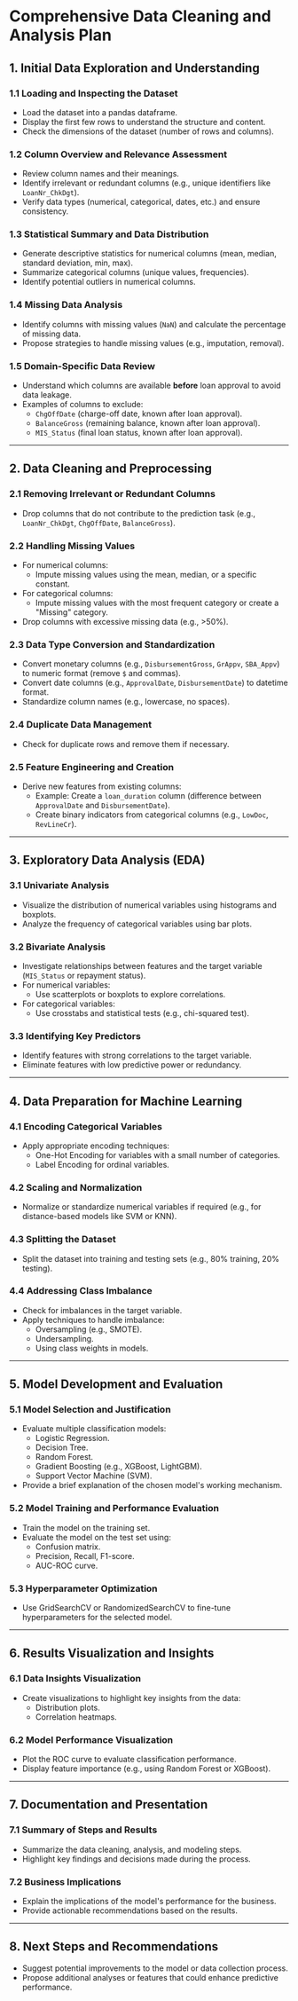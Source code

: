 # Comprehensive Data Cleaning and Analysis Plan

## 1. Initial Data Exploration and Understanding

### 1.1 Loading and Inspecting the Dataset
- Load the dataset into a pandas dataframe.
- Display the first few rows to understand the structure and content.
- Check the dimensions of the dataset (number of rows and columns).

### 1.2 Column Overview and Relevance Assessment
- Review column names and their meanings.
- Identify irrelevant or redundant columns (e.g., unique identifiers like `LoanNr_ChkDgt`).
- Verify data types (numerical, categorical, dates, etc.) and ensure consistency.

### 1.3 Statistical Summary and Data Distribution
- Generate descriptive statistics for numerical columns (mean, median, standard deviation, min, max).
- Summarize categorical columns (unique values, frequencies).
- Identify potential outliers in numerical columns.

### 1.4 Missing Data Analysis
- Identify columns with missing values (`NaN`) and calculate the percentage of missing data.
- Propose strategies to handle missing values (e.g., imputation, removal).

### 1.5 Domain-Specific Data Review
- Understand which columns are available **before** loan approval to avoid data leakage.
- Examples of columns to exclude:
  - `ChgOffDate` (charge-off date, known after loan approval).
  - `BalanceGross` (remaining balance, known after loan approval).
  - `MIS_Status` (final loan status, known after loan approval).

---

## 2. Data Cleaning and Preprocessing

### 2.1 Removing Irrelevant or Redundant Columns
- Drop columns that do not contribute to the prediction task (e.g., `LoanNr_ChkDgt`, `ChgOffDate`, `BalanceGross`).

### 2.2 Handling Missing Values
- For numerical columns:
  - Impute missing values using the mean, median, or a specific constant.
- For categorical columns:
  - Impute missing values with the most frequent category or create a "Missing" category.
- Drop columns with excessive missing data (e.g., >50%).

### 2.3 Data Type Conversion and Standardization
- Convert monetary columns (e.g., `DisbursementGross`, `GrAppv`, `SBA_Appv`) to numeric format (remove `$` and commas).
- Convert date columns (e.g., `ApprovalDate`, `DisbursementDate`) to datetime format.
- Standardize column names (e.g., lowercase, no spaces).

### 2.4 Duplicate Data Management
- Check for duplicate rows and remove them if necessary.

### 2.5 Feature Engineering and Creation
- Derive new features from existing columns:
  - Example: Create a `loan_duration` column (difference between `ApprovalDate` and `DisbursementDate`).
  - Create binary indicators from categorical columns (e.g., `LowDoc`, `RevLineCr`).

---

## 3. Exploratory Data Analysis (EDA)

### 3.1 Univariate Analysis
- Visualize the distribution of numerical variables using histograms and boxplots.
- Analyze the frequency of categorical variables using bar plots.

### 3.2 Bivariate Analysis
- Investigate relationships between features and the target variable (`MIS_Status` or repayment status).
- For numerical variables:
  - Use scatterplots or boxplots to explore correlations.
- For categorical variables:
  - Use crosstabs and statistical tests (e.g., chi-squared test).

### 3.3 Identifying Key Predictors
- Identify features with strong correlations to the target variable.
- Eliminate features with low predictive power or redundancy.

---

## 4. Data Preparation for Machine Learning

### 4.1 Encoding Categorical Variables
- Apply appropriate encoding techniques:
  - One-Hot Encoding for variables with a small number of categories.
  - Label Encoding for ordinal variables.

### 4.2 Scaling and Normalization
- Normalize or standardize numerical variables if required (e.g., for distance-based models like SVM or KNN).

### 4.3 Splitting the Dataset
- Split the dataset into training and testing sets (e.g., 80% training, 20% testing).

### 4.4 Addressing Class Imbalance
- Check for imbalances in the target variable.
- Apply techniques to handle imbalance:
  - Oversampling (e.g., SMOTE).
  - Undersampling.
  - Using class weights in models.

---

## 5. Model Development and Evaluation

### 5.1 Model Selection and Justification
- Evaluate multiple classification models:
  - Logistic Regression.
  - Decision Tree.
  - Random Forest.
  - Gradient Boosting (e.g., XGBoost, LightGBM).
  - Support Vector Machine (SVM).
- Provide a brief explanation of the chosen model's working mechanism.

### 5.2 Model Training and Performance Evaluation
- Train the model on the training set.
- Evaluate the model on the test set using:
  - Confusion matrix.
  - Precision, Recall, F1-score.
  - AUC-ROC curve.

### 5.3 Hyperparameter Optimization
- Use GridSearchCV or RandomizedSearchCV to fine-tune hyperparameters for the selected model.

---

## 6. Results Visualization and Insights

### 6.1 Data Insights Visualization
- Create visualizations to highlight key insights from the data:
  - Distribution plots.
  - Correlation heatmaps.

### 6.2 Model Performance Visualization
- Plot the ROC curve to evaluate classification performance.
- Display feature importance (e.g., using Random Forest or XGBoost).

---

## 7. Documentation and Presentation

### 7.1 Summary of Steps and Results
- Summarize the data cleaning, analysis, and modeling steps.
- Highlight key findings and decisions made during the process.

### 7.2 Business Implications
- Explain the implications of the model's performance for the business.
- Provide actionable recommendations based on the results.

---

## 8. Next Steps and Recommendations
- Suggest potential improvements to the model or data collection process.
- Propose additional analyses or features that could enhance predictive performance.